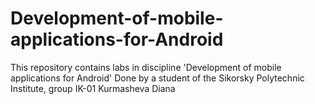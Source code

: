# Development-of-mobile-applications-for-Android

This repository contains labs in discipline 'Development of mobile applications for Android' 
Done by a student of the Sikorsky Polytechnic Institute, group IK-01 Kurmasheva Diana
